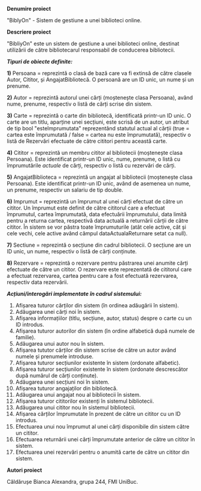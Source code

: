**Denumire proiect**

"BiblyOn" - Sistem de gestiune a unei biblioteci online.

**Descriere proiect**

"BibliyOn" este un sistem de gestiune a unei biblioteci online, destinat utilizării de către bibliotecarul responsabil de conducerea bibliotecii.

**_Tipuri de obiecte definite:_**

**1)** Persoana = reprezintă o clasă de bază care va fi extinsă de către clasele Autor, Cititor, și AngajatBibliotecă. O persoană are un ID unic, un nume și un prenume.

**2)** Autor = reprezintă autorul unei cărți (moștenește clasa Persoana), având nume, prenume, respectiv o listă de cărți scrise din sistem.

**3)** Carte = reprezintă o carte din bibliotecă, identificată printr-un ID unic. O carte are un titlu, aparține unei secțiuni, este scrisă de un autor,
   un atribut de tip bool "esteImprumutata" reprezentând statutul actual al cărții (true = cartea este împrumutată / false = cartea nu este împrumutată), respectiv o listă de Rezervări efectuate de către cititori pentru această carte.

**4)** Cititor = reprezintă un membru cititor al bibliotecii (moștenește clasa Persoana). Este identificat printr-un ID unic, nume, prenume, o listă cu împrumutările *actuale* de cărți, respectiv o listă cu rezervări de cărți.

**5)** AngajatBiblioteca = reprezintă un angajat al bibliotecii (moștenește clasa Persoana). Este identificat printr-un ID unic, având de asemenea un nume, un prenume, respectiv un salariu de tip double.

**6)** Imprumut = reprezintă un împrumut al unei cărți efectuat de către un cititor. Un împrumut este definit de către cititorul care a efectuat împrumutul, cartea împrumutată, data efectuării împrumutului, data limită pentru a returna cartea, respectivă data actuală a returnării cărții de către cititor. 
   În sistem se vor păstra toate împrumuturile (atât cele active, cât și cele vechi, cele active având câmpul dataActualaReturnare setat ca null).

**7)** Sectiune = reprezintă o secțiune din cadrul bibliotecii. O secțiune are un ID unic, un nume, respectiv o listă de cărți conținute.

**8)** Rezervare = reprezintă o rezervare pentru păstrarea unei anumite cărți efectuate de către un cititor. O rezervare este reprezentată de cititorul care a efectuat rezervarea, cartea pentru care a fost efectuată rezervarea, respectiv data rezervării. 

**_Acțiuni/interogări implementate în cadrul sistemului:_**
1) Afișarea tuturor cărților din sistem (în ordinea adăugării în sistem).
2) Adăugarea unei cărți noi în sistem.
3) Afișarea informațiilor (titlu, secțiune, autor, status) despre o carte cu un ID introdus.
4) Afișarea tuturor autorilor din sistem (în ordine alfabetică după numele de familie).
5) Adăugarea unui autor nou în sistem.
6) Afișarea tututor cărților din sistem scrise de către un autor având numele și prenumele introduse.
7) Afișarea tuturor secțiunilor existente în sistem (ordonate alfabetic).
8) Afișarea tuturor secțiunilor existente în sistem (ordonate descrescător după numărul de cărți conținute).
9) Adăugarea unei secțiuni noi în sistem.
10) Afișarea tuturor angajaților din bibliotecă.
11) Adăugarea unui angajat nou al bibliotecii în sistem.
12) Afișarea tuturor cititorilor existenți în sistemul bibliotecii.
13) Adăugarea unui cititor nou în sistemul bibliotecii.
14) Afișarea cărților împrumutate în prezent de către un cititor cu un ID introdus.
15) Efectuarea unui nou împrumut al unei cărți disponibile din sistem către un cititor.
16) Efectuarea returnării unei cărți împrumutate anterior de către un cititor în sistem.
17) Efectuarea unei rezervări pentru o anumită carte de către un cititor din sistem.

**Autori proiect**

Căldărușe Bianca Alexandra, grupa 244, FMI UniBuc.
